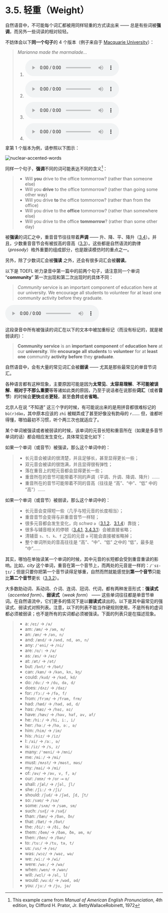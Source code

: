 # 3.5. 轻重（Weight）

自然语音中，不可能每个词汇都被用同样轻重的方式读出来 —— 总是有些词被**强调**，而另外一些词读的相对较轻。

不妨体会以下**同一个句子**的 4 个版本（例子来自于 [Macquarie University](https://www.mq.edu.au/about/about-the-university/our-faculties/medicine-and-health-sciences/departments-and-centres/department-of-linguistics/our-research/phonetics-and-phonology/speech/phonetics-and-phonology/Intonation-tobi-introduction)）：

> *Marianna made the marmalade...*
>
> 1. <audio controls><source src="/audios/marm1.wav" type="audio/mpeg">Your browser does not support the audio element.</source></audio>
>
> 2. <audio controls><source src="/audios/marm2.wav" type="audio/mpeg">Your browser does not support the audio element.</source></audio>
>
> 3. <audio controls><source src="/audios/marm3.wav" type="audio/mpeg">Your browser does not support the audio element.</source></audio>
>
> 4. <audio controls><source src="/audios/marm4.wav" type="audio/mpeg">Your browser does not support the audio element.</source></audio>

拿第 1 个版本为例，请参照以下图示：

![nuclear-accented-words](/images/nuclear-accented-words.svg)

同样一个句子，**强调**不同的词可能表达不同的含义[^1]：

> * Will **you** drive to the office tommorrow? (rather than someone else)
> * Will you **drive** to the office tommorrow? (rather than going some other way)
> * Will you drive **to** the office tommorrow? (rather than from the office)
> * Will you drive to the **office** tommorrow? (rather than somewhere else)
> * Will you drive to the office **tommorrow**? (rather than some other day)

被**强读**的词汇之中，重音音节往往带着**声调** —— 升、降、平、降升（[3.4](33-up-down)）。并且，少数重音音节会有被拔高的音高（[3.3](32-high-low)）。这些都是自然语流的韵律（*prosody*）格外重要的组成部分，也是跟读模仿时的重点之一。

另外，除了少数词汇会被**强读** 之外，还会有很多词汇会被**弱读**。

以下是 TOEFL 听力录音中第一篇中的前两个句子，请注意同一个单词 “**community**” 第一次出现和第二次出现时的具体不同：

> *Community* service is an important component of education here at our university. We encourage all students to volunteer for at least one *community* activity before they graduate.

<audio controls><source src="/audios/toefl-sampe-01.mp3" type="audio/mpeg">Your browser does not support the audio element.</source></audio>

这段录音中所有被强读的词汇在以下的文本中被加重标记（而没有标记的，就是被弱读的）：

> **Community** **service** is an **important** **component** of **education** **here** at our **university**. We **encourage** **all** **students** to **volunteer** for at **least** **one** community **activity** **before** they **graduate**.

自然语音中，会有大量的常见词汇会被**弱读** —— 尤其是那些最常见的单音节词汇。

各种语言都有这种现象，主要原因可能是因为**太常见**、**太容易理解**、**不可能被误解**、**相对于不那么重要**等等诸如此类的原因，乃至于说话者在说那些**词汇**（或者**音节**）的时候会**更快**或者**更轻**，甚至**合并**或者**省略**。

北京人在说 “不知道” 这三个字的时候，有可能说出来的是用拼音都很难标记的 `bù(r)dào`，其中原本应该的 `zhī` 被糊弄成了甚至好像没有韵母的 `r`…… 但，谁都听得懂，哪怕最初不习惯，听个两三次也就适应了。

某个单词被强读或者被弱读的时候，该单词的元音长短和重音所在（如果是多音节单词的话）都会相应发生变化，具体常见变化如下：

如果一个单词（或音节）被强读，那么这个单词中的：

> * 长元音会被读的很清楚，并且足够长，甚至显得更长一些；
> * 双元音会被读的很饱满，并且显得很有弹性；
> * 落在重音上的短元音都会显得更长一些；
> * 重音所在的音节可能带着不同的声调（平调、升调、降调、降升）……
> * 重音所在的音节可能带着不同的音高（往往是 “高”、“中”、“低” 中的 “高”）……

如果一个单词（或音节）被弱读，那么这个单词中的：

> * 长元音会变得短一些（几乎与短元音的长度相当）；
> * 重音音节会变得与非重音音节一样轻；
> * 很多元音都会发生变化，向 *schwa* `ə`（[3.1.2](3.1.2-ʌ)、[3.1.4](3.1.4-ə)）靠拢；
> * 很多与辅音相关的停顿（[3.4.1](3.4.1-stop), [3.4.3.1](3.4.3-cc#_3-4-3-1-省音-elision)）会被直接省略；
> * 清辅音 `s`、`t`、`k`、`f` 之后的元音 `ə` 可能会直接被省略掉；
> * 整个单词所处的音高往往是 “高”、“中”、“低” 之中的 “低”，最多是 “中”……

其实，哪怕在单独读某一个单词的时候，其中元音的长短都会受到重音重读的影响。比如，*city* 这个单词，重音在第一个音节上，而两处的元音是一样的：`/ˈsɪ-t̬ɪ/`；但是只要你把第一个音节读得足够重，自然而然就能感觉到**第一个音节**只能比**第二个音节**更长（[3.3.2](3.3.2-stress)）。

大多数助动词、系动词、介词、连词、冠词、代词，都有两种发音形式：**强读式**（*accented form*）、**弱读式**（*weak form*） —— 这些单词往往都是单音节单词。在自然语流中，它们更多的情况下是以**弱读式**读出的。以下是其中最常见的强读式、弱读式对照列表。注意，以下的列表不能当作硬规则使用，不是所有的虚词都必须被弱读；也不是所有的实词都必须被强读。下面的列表只是在描述现象。

> * a: `/eɪ/` → `/ə/`
> * am: `/æm/` → `/əm, m/`
> * an: `/æn/` → `/ən, n/`
> * and: `/ænd/` → `/ənd, nd, ən, n/`
> * any: `/'eni/` → `/ni/`
> * are: `/ɑ/:` → `/ə/`
> * as: `/æs/` → `/əz/`
> * at: `/æt/` → `/ət/`
> * but: `/bʌt/` → `/bət/`
> * can: `/kæn/` → `/kən, kn, kŋ/`
> * could: `/kud/` → `/kəd, kd/`
> * do: `/duː/` → `/du, də, d/`
> * does: `/dʌz/` → `/dəz/`
> * for: `/fɔː/` → `/fə, f/`
> * from: `/frɔm/` → `/frəm, frm/`
> * had: `/hæd/` → `/həd, əd, d/`
> * has: `/hæz/` → `/həz, əz/`
> * have: `/hæv/` → `/həv, həf, əv, əf/`
> * he: `/hiː/` → `/hi, iː, i/`
> * her: `/həː/` → `/hə, əː, ə/`
> * him: `/him/` → `/im/`
> * his: `/hiz/` → `/iz/`
> * I: `/ai/` → `/aː, ə/`
> * is: `/iz/` → `/s, z/`
> * many: `/'meni/` → `/mni/`
> * me: `/miː/` → `/mi/`
> * must: `/mʌst/` → `/məst, məs/`
> * my: `/mai/` → `/mi/`
> * of: `/əv/` → `/əv, v, f, ə/`
> * our: `/ɑʊɚ/` → `/ɑr` ⭢ `ɑ/`
> * shall: `/ʃæl/` → `/ʃəl, ʃl/`
> * she: `/ʃiː/` → `/ʃi/`
> * should: `/ʃud/` → `/ʃəd, ʃd, ʃt/`
> * so: `/səʊ/` → `/sə/`
> * some: `/sʌm/` → `/səm, sm/`
> * such: `/sʌʧ/` → `/səʧ/`
> * than: `/ðæn/` → `/ðən, ðn/`
> * that: `/ðæt/` → `/ðət/`
> * the: `/ði/:` → `/ði, ðə/`
> * them: `/ðem/` → `/ðəm, ðm, əm, m/`
> * then: `/ðen/` → `/ðən/`
> * to: `/tuː/` → `/tu, tə, t/`
> * us: `/us/` → `/əs/`
> * was: `/wɔz/` → `/wəz, wə/`
> * we: `/wiː/` → `/wi/`
> * were: `/wəː/` → `/wə/`
> * when: `/wen/` → `/wən/`
> * will: `/wɪl/` → `/əl, l`/
> * would: `/wuːd/` → `/wəd, əd/`
> * you: `/juː/` → `/ju, jə/`

[^1]: This example came from *Manual of American English Pronunciation*, 4th edition, by Clifford H. Prator, Jr. BettyWallaceRobinett, 1972
